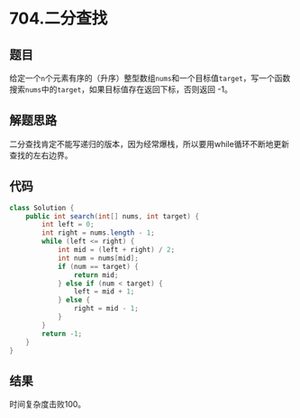 # 704.二分查找

## 题目

给定一个`n`个元素有序的（升序）整型数组`nums`和一个目标值`target`，写一个函数搜索`nums`中的`target`，如果目标值存在返回下标，否则返回 -1。

## 解题思路

二分查找肯定不能写递归的版本，因为经常爆栈，所以要用while循环不断地更新查找的左右边界。

## 代码

```java
class Solution {
    public int search(int[] nums, int target) {
        int left = 0;
        int right = nums.length - 1;
        while (left <= right) {
            int mid = (left + right) / 2;
            int num = nums[mid];
            if (num == target) {
                return mid;
            } else if (num < target) {
                left = mid + 1;
            } else {
                right = mid - 1;
            }
        }
        return -1;
    }
}
```

## 结果

时间复杂度击败$100%$。